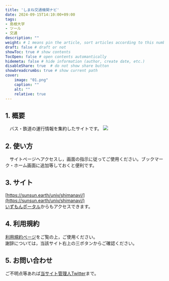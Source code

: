 ```yaml
---
title: 'しまね交通機関ナビ'
date: 2024-09-15T14:10:00+09:00
tags:
- 島根大学
- ツール
- 交通
description: ""
weight: # 1 means pin the article, sort articles according to this number
draft: false # draft or not
showToc: true # show contents
TocOpen: false # open contents automantically
hidemeta: false # hide information (author, create date, etc.)
disableShare: true	# do not show share button
showbreadcrumbs: true # show current path
cover:
    image: "01.png"
    caption: ""
    alt: ""
    relative: true
---
```


## 1. 概要
　バス・鉄道の運行情報を集約したサイトです。
![](01.jpg)

## 2. 使い方
　サイトページへアクセスし，画面の指示に従ってご使用ください。ブックマーク・ホーム画面に追加等しておくと便利です。

## 3. サイト
[https://sunsun.earth/univ/shimanavi/](https://sunsun.earth/univ/shimanavi/)  
[いずもんポータル](https://sunsun.earth/)からもアクセスできます。

## 4. 利用規約
[利用規約ページ](../24091500/)をご覧の上，ご使用ください。  
謝辞については，当該サイト右上の三ボタンからご確認ください。

## 5. お問い合わせ
ご不明点等あれば[当サイト管理人Twitter](https://x.com/s_kaziko)まで。
